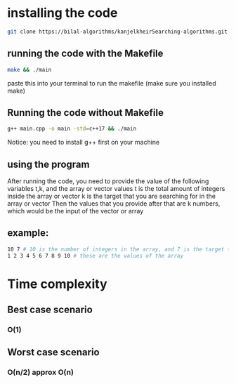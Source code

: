 # installing the code

```bash
git clone https://bilal-algorithms/kanjelkheirSearching-algorithms.git && cd kanjelkheirSearching-algorithm
```
## running the code with the Makefile
```bash
make && ./main
```
paste this into your terminal to run the makefile (make sure you installed make)

## Running the code without Makefile
```bash
g++ main.cpp -o main -std=c++17 && ./main
```
Notice: you need to install g++ first on your machine

## using the program
After running the code, you need to provide the value of the following variables t,k, and the array or vector values
t  is the total amount of integers inside the array or vector
k is the target that you are searching for in the array or vector
Then the values that you provide after that are k numbers, which would be the input of the vector or array

## example:
```bash
10 7 # 10 is the number of integers in the array, and 7 is the target that you are searching for
1 2 3 4 5 6 7 8 9 10 # these are the values of the array
```

# Time complexity
## Best case scenario
### O(1)
## Worst case scenario
### O(n/2) approx O(n)

